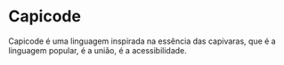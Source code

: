 # Capicode
Capicode é uma linguagem inspirada na essência das capivaras, que é a linguagem popular, é a união, é a acessibilidade.
